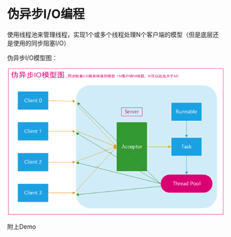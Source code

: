 # 伪异步I/O编程

使用线程池来管理线程，实现1个或多个线程处理N个客户端的模型（但是底层还是使用的同步阻塞I/O）

伪异步I/O模型图：

![](https://github.com/maybehyc/huyc.github.io/blob/master/mybk/分布式服务器/images/index2.png)

附上Demo

